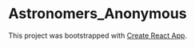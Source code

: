 # Astronomers_Anonymous

This project was bootstrapped with [Create React App](https://github.com/facebook/create-react-app).


